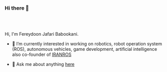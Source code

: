 ### Hi there 👋

<br />
<br />

Hi, I'm Fereydoon Jafari Babookani.

- 🔭 I’m currently interested in working on robotics, robot operation system (ROS), autonomous vehicles, game development, artificial intelligence also co-founder of [IRANROS](http://iranros.com/)

- 💬 Ask me about anything [here](https://github.com/fereydoon031/fereydoon031/issues)
